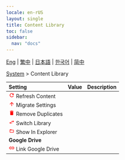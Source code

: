 ```yaml
---
locale: en-rUS
layout: single
title: Content Library
toc: false
sidebar:
  nav: "docs"
---
```

[Eng](/dancexr/menu/2025.4/system/library) | [繁中](/tw/dancexr/menu/2025.4/system/library) | [日本語](/jp/dancexr/menu/2025.4/system/library) | [한국어](/kr/dancexr/menu/2025.4/system/library) | [简中](/zh/dancexr/menu/2025.4/system/library)

[System](../menu#System) > Content Library



| Setting | Value | Description |
| :--- | --- | :--- |
| <img src="/images/icon/ic_refresh.png" alt="refresh icon"/> Refresh Content|| 
| <img src="/images/icon/ic_up.png" alt="up icon"/> Migrate Settings|| 
| <img src="/images/icon/ic_delete.png" alt="delete icon"/> Remove Duplicates|| 
| <img src="/images/icon/ic_replace.png" alt="replace icon"/> Switch Library|| 
| <img src="/images/icon/ic_folder_open.png" alt="folder open icon"/> Show In Explorer|| 
|  **Google Drive**|| 
| <img src="/images/icon/ic_linked.png" alt="linked icon"/> Link Google Drive|| 
